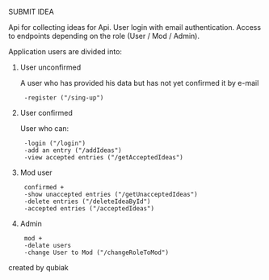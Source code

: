 
SUBMIT IDEA

Api for collecting ideas for Api. User login with email authentication.
Access to endpoints depending on the role (User / Mod / Admin).

Application users are divided into:
1) User unconfirmed 
   
    A user who has provided his data but has not yet confirmed it by e-mail
            
        -register ("/sing-up")
2) User confirmed

    User who can:

        -login ("/login")
        -add an entry ("/addIdeas")
        -view accepted entries ("/getAcceptedIdeas")
3) Mod
user 
        
        confirmed +
        -show unaccepted entries ("/getUnacceptedIdeas")
        -delete entries ("/deleteIdeaById")
        -accepted entries ("/acceptedIdeas")
   
4) Admin

        mod +
        -delate users
        -change User to Mod ("/changeRoleToMod")


created by qubiak